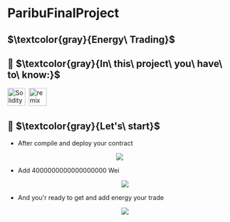 # ParibuFinalProject
##  $\textcolor{gray}{Energy\ Trading}$ 
## :dart: $\textcolor{gray}{In\ this\ project\ you\ have\ to\ know:}$ 
<div>
<img src="https://user-images.githubusercontent.com/109158340/213930676-b225e9e1-50ac-47b1-bb10-af79c10c9c1d.png" title="Solidity" alt="Solidity" width="40" height="40"/>&nbsp;
  <img src="https://user-images.githubusercontent.com/109158340/213930767-73d66627-f446-4889-811d-545d137d54de.png" title="remix ide" alt="remix ide" width="40" height="40"/>&nbsp;
          
 </div>
 
## 📝 $\textcolor{gray}{Let's\ start\}$ 

* After compile and deploy your contract 

 <p align="center">
    <img src="https://user-images.githubusercontent.com/109158340/213932987-4ff2536a-fc73-4e7a-ac20-6acd5d96636b.png">
  
* Add 4000000000000000000 Wei
  <p align="center">
    <img src="https://user-images.githubusercontent.com/109158340/213933221-671734fa-fb5f-4a91-98f6-1c32f94dc6a7.png">
* And you'r ready to get and add energy your trade
  <p align="center">
    <img src="https://user-images.githubusercontent.com/109158340/213933474-6e7f0dd7-1862-41ed-a21f-77d018d8c54e.png">
 








